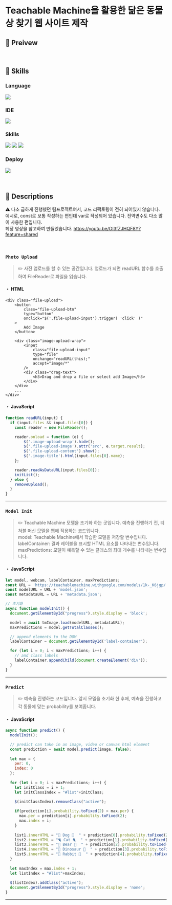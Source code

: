 # Teachable Machine을 활용한 닮은 동물상 찾기 웹 사이트 제작

## 📌 Preivew


<br/>

## 📌 Skills
### Language
<a><img src="https://img.shields.io/badge/JavaScript-F7DF1E?style=for-the-badge&logo=JavaScript&logoColor=white"/></a>

### IDE
<a><img src="https://img.shields.io/badge/Goorm-66FFFF.svg?&style=for-the-badge&logoColor=white"/></a>

### Skills
<a><img src="https://img.shields.io/badge/HTML5-E34F26?style=for-the-badge&logo=html5&logoColor=white"/></a>
<a><img src="https://img.shields.io/badge/CSS-239120?&style=for-the-badge&logo=css3&logoColor=white"/></a>
<a><img src="https://img.shields.io/badge/jQuery-0769AD?style=for-the-badge&logo=jquery&logoColor=white"/></a>

### Deploy
<a><img src="https://img.shields.io/badge/Netlify-00C7B7?style=for-the-badge&logo=netlify&logoColor=white" /></a>

<br/>

## 📌 Descriptions
⚠️ 다소 급하게 진행헀던 팀프로젝트여서, 코드 리팩토링이 전혀 되어있지 않습니다.  <br/>
예시로, const로 보통 작성하는 편인데 var로 작성되어 있습니다. 전역변수도 다소 많이 사용한 편입니다.<br/>
헤당 영상을 참고하여 만들었습니다. https://youtu.be/OI3fZJHQF8Y?feature=shared

<br/>

### `Photo Upload`
> ✏️ 사진 업로드를 할 수 있는 공간입니다. 업로드가 되면 readURL 함수를 호출하여 FileReader로 파일을 읽습니다.

#### ・ HTML

```HTML
<div class="file-upload">
    <button
        class="file-upload-btn"
        type="button"
        onclick="$('.file-upload-input').trigger( 'click' )"
    >
        Add Image
    </button>

    <div class="image-upload-wrap">
        <input
            class="file-upload-input"
            type="file"
            onchange="readURL(this);"
            accept="image/*"
        />
        <div class="drag-text">
            <h3>Drag and drop a file or select add Image</h3>
        </div>
    </div>
    ...
</div>
```

#### ・ JavaScript

```javaScript
function readURL(input) {
  if (input.files && input.files[0]) {
    const reader = new FileReader();

    reader.onload = function (e) {
        $('.image-upload-wrap').hide();
        $('.file-upload-image').attr('src', e.target.result);
        $('.file-upload-content').show();
        $('.image-title').html(input.files[0].name);
    };

    reader.readAsDataURL(input.files[0]);
    initList();
  } else {
    removeUpload();
  }
}
```

---

### `Model Init`
> ✏️ Teachable Machine 모델을 초기화 하는 곳입니다. 예측을 진행하기 전, 티쳐블 머신 모델을 웹에 적용하는 코드입니다. <br/> 
> model: Teachable Machine에서 학습한 모델을 저장할 변수입니다. <br/>
> labelContainer: 결과 레이블을 표시할 HTML 요소를 나타내는 변수입니다. <br/>
> maxPredictions: 모델이 예측할 수 있는 클래스의 최대 개수를 나타내는 변수입니다.

#### ・ JavaScript

```javaScript
let model, webcam, labelContainer, maxPredictions;
const URL = 'https://teachablemachine.withgoogle.com/models/1k-_K6jgp/';
const modelURL = URL + 'model.json';
const metadataURL = URL + 'metadata.json';

// 초기화
async function modelInit() {
  document.getElementById("progress").style.display = 'block';

  model = await tmImage.load(modelURL, metadataURL);
  maxPredictions = model.getTotalClasses();

  // append elements to the DOM
  labelContainer = document.getElementById('label-container');

  for (let i = 0; i < maxPredictions; i++) {
    // and class labels
    labelContainer.appendChild(document.createElement('div'));
  }
}

```

---

### `Predict`
> ✏️ 예측을 진행하는 코드입니다. 앞서 모델을 초기화 한 후에, 예측을 진행하고 각 동물에 맞는 probability를 보여줍니다.

#### ・ JavaScript

```javaScript
async function predict() {
  modelInit();

  // predict can take in an image, video or canvas html element
  const prediction = await model.predict(image, false);
  
  let max = {
    per: 0,
    index: 0
  };
  
  for (let i = 0; i < maxPredictions; i++) {
    let initClass = i + 1;
    let initClassIndex = "#list"+initClass;

    $(initClassIndex).removeClass("active");
    
    if(prediction[i].probability.toFixed(2) > max.per) {
      max.per = prediction[i].probability.toFixed(2);
      max.index = i;
    }
    
    list1.innerHTML = "🐶 Dog 🐶  " + prediction[0].probability.toFixed(2);
    list2.innerHTML = "🐈 Cat 🐈  " + prediction[1].probability.toFixed(2);
    list3.innerHTML = "🐻 Bear 🐻  " + prediction[2].probability.toFixed(2);
    list4.innerHTML = "🦖 Dinosaur 🦖  " + prediction[3].probability.toFixed(2);
    list5.innerHTML = "🐰 Rabbit 🐰  " + prediction[4].probability.toFixed(2);
  }
  
  let maxIndex = max.index + 1;
  let listIndex = "#list"+maxIndex;
  
  $(listIndex).addClass("active");
  document.getElementById("progress").style.display = 'none';
}
```

---

